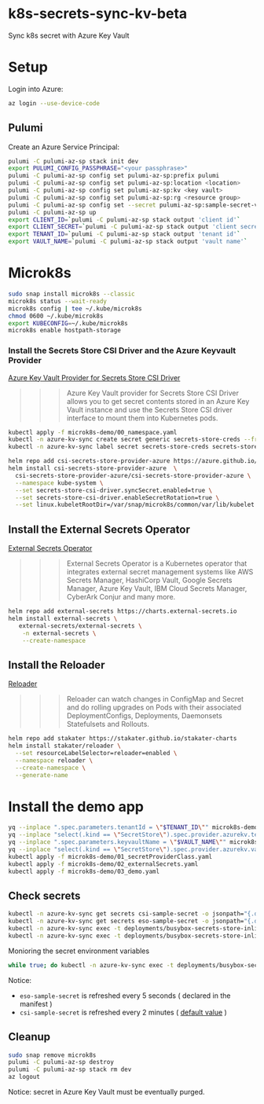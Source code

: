 # k8s-secrets-sync-kv-beta
Sync k8s secret with Azure Key Vault

# Setup

Login into Azure:

```bash
az login --use-device-code
```

## Pulumi 

Create an Azure Service Principal:

```bash
pulumi -C pulumi-az-sp stack init dev
export PULUMI_CONFIG_PASSPHRASE="<your passphrase>"
pulumi -C pulumi-az-sp config set pulumi-az-sp:prefix pulumi
pulumi -C pulumi-az-sp config set pulumi-az-sp:location <location>
pulumi -C pulumi-az-sp config set pulumi-az-sp:kv <key vault>
pulumi -C pulumi-az-sp config set pulumi-az-sp:rg <resource group>
pulumi -C pulumi-az-sp config set --secret pulumi-az-sp:sample-secret-value asecretvalue
pulumi -C pulumi-az-sp up
export CLIENT_ID=`pulumi -C pulumi-az-sp stack output 'client id'`
export CLIENT_SECRET=`pulumi -C pulumi-az-sp stack output 'client secret' --show-secrets`
export TENANT_ID=`pulumi -C pulumi-az-sp stack output 'tenant id'`
export VAULT_NAME=`pulumi -C pulumi-az-sp stack output 'vault name'`
```

# Microk8s

```bash
sudo snap install microk8s --classic
microk8s status --wait-ready
microk8s config | tee ~/.kube/microk8s
chmod 0600 ~/.kube/microk8s
export KUBECONFIG=~/.kube/microk8s 
microk8s enable hostpath-storage
```

### Install the Secrets Store CSI Driver and the Azure Keyvault Provider 

[Azure Key Vault Provider for Secrets Store CSI Driver](https://github.com/Azure/secrets-store-csi-driver-provider-azure)

>>> Azure Key Vault provider for Secrets Store CSI Driver allows you to get secret contents stored in an Azure Key Vault instance and use the Secrets Store CSI driver interface to mount them into Kubernetes pods.

```bash
kubectl apply -f microk8s-demo/00_namespace.yaml
kubectl -n azure-kv-sync create secret generic secrets-store-creds --from-literal clientid="$CLIENT_ID" --from-literal clientsecret="$CLIENT_SECRET"
kubectl -n azure-kv-sync label secret secrets-store-creds secrets-store.csi.k8s.io/used=true
```

```bash
helm repo add csi-secrets-store-provider-azure https://azure.github.io/secrets-store-csi-driver-provider-azure/charts
helm install csi-secrets-store-provider-azure  \
  csi-secrets-store-provider-azure/csi-secrets-store-provider-azure \
  --namespace kube-system \
  --set secrets-store-csi-driver.syncSecret.enabled=true \
  --set secrets-store-csi-driver.enableSecretRotation=true \
  --set linux.kubeletRootDir=/var/snap/microk8s/common/var/lib/kubelet
```

## Install the External Secrets Operator

[External Secrets Operator](https://external-secrets.io/latest/)

>>> External Secrets Operator is a Kubernetes operator that integrates external secret management systems like AWS Secrets Manager, HashiCorp Vault, Google Secrets Manager, Azure Key Vault, IBM Cloud Secrets Manager, CyberArk Conjur and many more.

```bash
helm repo add external-secrets https://charts.external-secrets.io
helm install external-secrets \
   external-secrets/external-secrets \
    -n external-secrets \
    --create-namespace
```

## Install the Reloader

[Reloader](https://github.com/stakater/Reloader)

>>> Reloader can watch changes in ConfigMap and Secret and do rolling upgrades on Pods with their associated DeploymentConfigs, Deployments, Daemonsets Statefulsets and Rollouts.

```bash
helm repo add stakater https://stakater.github.io/stakater-charts
helm install stakater/reloader \
  --set resourceLabelSelector=reloader=enabled \
  --namespace reloader \
  --create-namespace \
  --generate-name
```

# Install the demo app

```bash
yq --inplace ".spec.parameters.tenantId = \"$TENANT_ID\"" microk8s-demo/01_secretProviderClass.yaml
yq --inplace "select(.kind == \"SecretStore\").spec.provider.azurekv.tenantId = \"$TENANT_ID\"" microk8s-demo/02_externalSecrets.yaml
yq --inplace ".spec.parameters.keyvaultName = \"$VAULT_NAME\"" microk8s-demo/01_secretProviderClass.yaml
yq --inplace "select(.kind == \"SecretStore\").spec.provider.azurekv.vaultUrl = \"https://$VAULT_NAME.vault.azure.net\"" microk8s-demo/02_externalSecrets.yaml
kubectl apply -f microk8s-demo/01_secretProviderClass.yaml
kubectl apply -f microk8s-demo/02_externalSecrets.yaml
kubectl apply -f microk8s-demo/03_demo.yaml
```

## Check secrets

```bash
kubectl -n azure-kv-sync get secrets csi-sample-secret -o jsonpath="{.data.sample-secret}" | base64 -d
kubectl -n azure-kv-sync get secrets eso-sample-secret -o jsonpath="{.data.sample-secret}" | base64 -d
kubectl -n azure-kv-sync exec -t deployments/busybox-secrets-store-inline -- sh -c 'echo $SECRET_CSI'
kubectl -n azure-kv-sync exec -t deployments/busybox-secrets-store-inline -- sh -c 'echo $SECRET_ESO'
```

Monioring the secret environment variables

```bash
while true; do kubectl -n azure-kv-sync exec -t deployments/busybox-secrets-store-inline -- sh -c 'env | grep ^SECRET'; echo; sleep 1; done
```

Notice:
* `eso-sample-secret` is refreshed every 5 seconds ( declared in the manifest )
* `csi-sample-secret` is refreshed every 2 minutes ( [default value](https://github.com/Azure/secrets-store-csi-driver-provider-azure/blob/b2cf91c02d02e88cba3c997aa4af19c7ecd61d8e/charts/csi-secrets-store-provider-azure/values.yaml#L159) )

## Cleanup

```bash
sudo snap remove microk8s
pulumi -C pulumi-az-sp destroy
pulumi -C pulumi-az-sp stack rm dev
az logout
```

Notice: secret in Azure Key Vault must be eventually purged.

